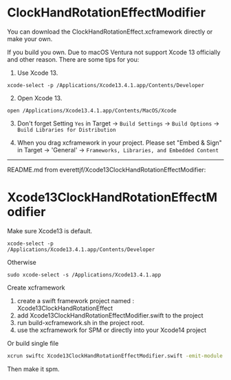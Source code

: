 # ClockHandRotationEffectModifier

You can download the ClockHandRotationEffect.xcframework directly or make your own.

If you build you own. Due to macOS Ventura not support Xcode 13 officially and other reason. There are some tips for you:

1. Use Xcode 13.
```
xcode-select -p /Applications/Xcode13.4.1.app/Contents/Developer
```

2. Open Xcode 13.
```
open /Applications/Xcode13.4.1.app/Contents/MacOS/Xcode
```

3. Don't forget Setting `Yes` in Target -> `Build Settings` -> `Build Options` -> `Build Libraries for Distribution`


4. When you drag xcframework in your project. Please set "Embed & Sign" in Target -> 'General' -> `Frameworks, Libraries, and Embedded Content`

----

README.md from everettjf/Xcode13ClockHandRotationEffectModifier:

# Xcode13ClockHandRotationEffectModifier

Make sure Xcode13 is default.

```
xcode-select -p
/Applications/Xcode13.4.1.app/Contents/Developer
```

Otherwise

```
sudo xcode-select -s /Applications/Xcode13.4.1.app
```


Create xcframework

1. create a swift framework project named : Xcode13ClockHandRotationEffect
2. add Xcode13ClockHandRotationEffectModifier.swift to the project
3. run build-xcframework.sh in the project root.
4. use the xcframework for SPM or directly into your Xcode14 project


Or build single file

```bash
xcrun swiftc Xcode13ClockHandRotationEffectModifier.swift -emit-module -emit-library -static
```


Then make it spm.


